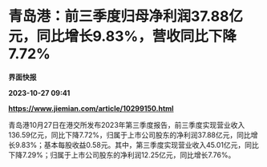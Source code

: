 # 青岛港：前三季度归母净利润37.88亿元，同比增长9.83%，营收同比下降7.72%
**界面快报**

**2023-10-27 09:41**

**https://www.jiemian.com/article/10299150.html**

青岛港10月27日在港交所发布2023年第三季度报告，前三季度实现营业收入136.59亿元，同比下降7.72%，归属于上市公司股东的净利润37.88亿元，同比增长9.83%；基本每股收益0.58元。其中，第三季度实现营业收入45.01亿元，同比下降7.29%；归属于上市公司股东的净利润12.25亿元，同比增长7.76%。